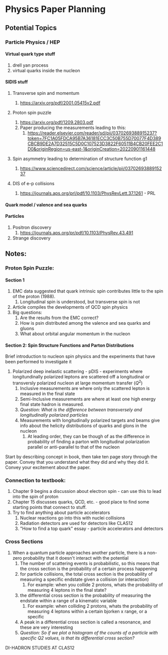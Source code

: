 # Physics Paper Planning

## Potential Topics

### Particle Physics / HEP

#### Virtual quark type stuff

1. drell yan process
2. virtual quarks inside the nucleon

#### SIDIS stuff

1. Transverse spin and momentum
   1. https://arxiv.org/pdf/2001.05415v2.pdf
2. Proton spin puzzle
   1. https://arxiv.org/pdf/1209.2803.pdf
   2. Paper producing the measurements leading to this:
      1. https://reader.elsevier.com/reader/sd/pii/0370269388915237?token=7FC1A05FDCA95B7A36181ECC3C50B755D70077F4D389CBCB9DE2A7D32515C5D0C107523D3822F60511B4CB20FEE2C1D0&originRegion=us-east-1&originCreation=20220901161448
3. Spin asymmetry leading to determination of structure function g1
   1. https://www.sciencedirect.com/science/article/pii/0370269388915237

4. DIS of e-p collisions
   1. https://journals.aps.org/prl/pdf/10.1103/PhysRevLett.37.1261 - PRL


#### Quark model / valence and sea quarks

#### Particles

1. Positron discovery
   1. https://journals.aps.org/pr/pdf/10.1103/PhysRev.43.491
2. Strange discovery

## Notes:

### Proton Spin Puzzle:

#### Section 1

1. EMC data suggested that quark intrinsic spin contributes little to the spin of the proton (1988).
   1. Longitudinal spin is understood, but transverse spin is not
2. Article compiles the developments of QCD spin physics
3. Big questions:
   1. Are the results from the EMC correct?
   2. How is psin distributed among the valence and sea quarks and gluons
   3. What about orbital angular momentum in the nucleon

#### Section 2: Spin Structure Functions and Parton Distributions

Brief introduction to nucleon spin physics and the experiments that have been performed to investigate it

1. Polarized deep inelastic scattering - pDIS - experiments where longitundinally polarized leptons are scattered off a longitudinal or transversly polarized nucleon at large momentum transfer ($Q^2$)
   1. Inclusive measurements are where only the scattered lepton is measured in the final state
   2. Semi-Inclusive measurements are where at least one high energy final state hadron is measured.
   3. *Question: What is the difference between transversely and longitudinally polarized particles*
   4. Measurements with longitudinally polarized targets and beams give info about the helicity distributions of quarks and glons in the nucleon
      1. At leading order, they can be though of as the difference in probability of finding a parton with longitudinal polarization parallel or anti-parallel to that of the nucleon

Start by describing concept in book, then take ten page story through the paper. Convey that you understand what they did and why they did it. Convey your excitement about the paper. 



### Connection to textbook:

1. Chapter 9 begins a discussion about electron spin - can use this to lead into the spin of proton
2. Chapter 15 discusses quarks, QCD, etc. - good place to find some starting points that connect to stuff.
3. Try to find anything about particle accelerators
   1. Nuclear reactions go into this with nuclei collisions
   2. Radiation detectors are used for detectors like CLAS12
   3. "How to find a top quark" essay - particle accelerators and detectors



### Cross Sections

1. When a quantum particle approaches another particle, there is a non-zero probability that it doesn't interact with the potential	
   1. The number of scattering events is probabilistic, so this means that the cross section is the probability of a certain process happening
   2. for particle collisions, the total cross section is the probability of measuring a specific endstate given a collision (or interaction)
      1. For example: when you collide 2 protons, whats the probability of measuring 4 leptons in the final state?
   3. the differential cross section is the probability of measuring the endstate within a range of a kinematic variable
      1. For example: when colliding 2 protons, whats the probability of measuring 4 leptons within a certain bjorken x range, or a specific
   4. A peak in a differential cross section is called a resonance, and these are very interesting
   5. *Question: So if we plot a histogram of the counts of a particle with specific Q2 values, is that its differential cross section?*



DI-HADRON STUDIES AT CLAS12